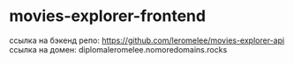 # movies-explorer-frontend

ссылка на бэкенд репо: https://github.com/leromelee/movies-explorer-api
ссылка на домен: diplomaleromelee.nomoredomains.rocks
